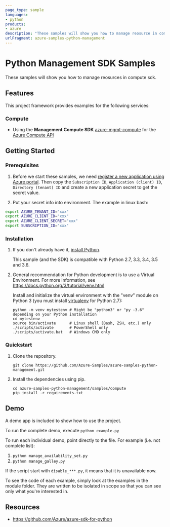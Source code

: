 ```yaml
---
page_type: sample
languages:
- python
products:
- azure
description: "These samples will show you how to manage reosurce in compute sdk."
urlFragment: azure-samples-python-management
---
```


# Python Management SDK Samples

These samples will show you how to manage reosurces in compute sdk.

## Features

This project framework provides examples for the following services:

### Compute
* Using the **Management Compute SDK** [azure-mgmt-compute](https://pypi.org/project/azure-mgmt-compute/) for the [Azure Compute API](https://docs.microsoft.com/en-us/rest/api/compute/)

## Getting Started

### Prerequisites

1.  Before we start these samples, we need [register a new application using Azure portal](https://docs.microsoft.com/en-us/azure/active-directory/develop/howto-create-service-principal-portal). Then copy the `Subscription ID`, `Application (client) ID`, `Directory (tenant) ID` and create a new application secret to get the secret value.

2. Put your secret info into environment. The example in linux bash:
```bash
export AZURE_TENANT_ID="xxx"
export AZURE_CLIENT_ID="xxx"
export AZURE_CLIENT_SECRET="xxx"
export SUBSCRIPTION_ID="xxx"
```

### Installation

1.  If you don't already have it, [install Python](https://www.python.org/downloads/).

    This sample (and the SDK) is compatible with Python 2.7, 3.3, 3.4, 3.5 and 3.6.

2.  General recommendation for Python development is to use a Virtual Environment.
    For more information, see https://docs.python.org/3/tutorial/venv.html

    Install and initialize the virtual environment with the "venv" module on Python 3 (you must install [virtualenv](https://pypi.python.org/pypi/virtualenv) for Python 2.7):

    ```
    python -m venv mytestenv # Might be "python3" or "py -3.6" depending on your Python installation
    cd mytestenv
    source bin/activate      # Linux shell (Bash, ZSH, etc.) only
    ./scripts/activate       # PowerShell only
    ./scripts/activate.bat   # Windows CMD only
    ```

### Quickstart

1.  Clone the repository.

    ```
    git clone https://github.com/Azure-Samples/azure-samples-python-management.git
    ```

2.  Install the dependencies using pip.

    ```
    cd azure-samples-python-management/samples/compute
    pip install -r requirements.txt
    ```

## Demo

A demo app is included to show how to use the project.

To run the complete demo, execute `python example.py`

To run each individual demo, point directly to the file. For example (i.e. not complete list):

1. `python manage_availability_set.py`
2. `python manage_galley.py`

If the script start with `disable_***.py`, it means that it is unavailable now.

To see the code of each example, simply look at the examples in the module folder. They are written to be isolated in scope so that you can see only what you're interested in.

## Resources

- https://github.com/Azure/azure-sdk-for-python
